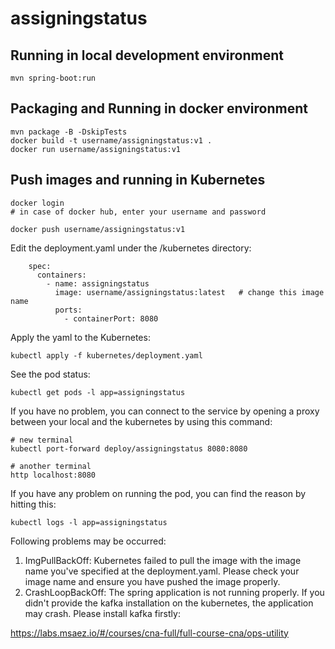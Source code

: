 # assigningstatus

## Running in local development environment

```
mvn spring-boot:run
```

## Packaging and Running in docker environment

```
mvn package -B -DskipTests
docker build -t username/assigningstatus:v1 .
docker run username/assigningstatus:v1
```

## Push images and running in Kubernetes

```
docker login 
# in case of docker hub, enter your username and password

docker push username/assigningstatus:v1
```

Edit the deployment.yaml under the /kubernetes directory:
```
    spec:
      containers:
        - name: assigningstatus
          image: username/assigningstatus:latest   # change this image name
          ports:
            - containerPort: 8080

```

Apply the yaml to the Kubernetes:
```
kubectl apply -f kubernetes/deployment.yaml
```

See the pod status:
```
kubectl get pods -l app=assigningstatus
```

If you have no problem, you can connect to the service by opening a proxy between your local and the kubernetes by using this command:
```
# new terminal
kubectl port-forward deploy/assigningstatus 8080:8080

# another terminal
http localhost:8080
```

If you have any problem on running the pod, you can find the reason by hitting this:
```
kubectl logs -l app=assigningstatus
```

Following problems may be occurred:

1. ImgPullBackOff:  Kubernetes failed to pull the image with the image name you've specified at the deployment.yaml. Please check your image name and ensure you have pushed the image properly.
1. CrashLoopBackOff: The spring application is not running properly. If you didn't provide the kafka installation on the kubernetes, the application may crash. Please install kafka firstly:

https://labs.msaez.io/#/courses/cna-full/full-course-cna/ops-utility

